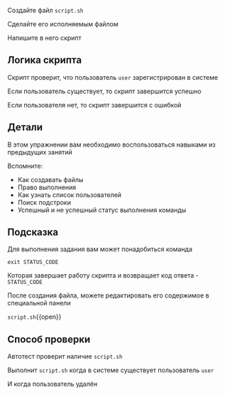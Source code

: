 Создайте файл `script.sh`

Сделайте его исполняемым файлом

Напишите в него скрипт

## Логика скрипта

Скрипт проверит, что пользователь `user` зарегистрирован в системе

Если пользователь существует, то скрипт завершится успешно

Если пользователя нет, то скрипт завершится с ошибкой

## Детали

В этом упражнении вам необходимо воспользоваться навыками из предыдущих занятий

Вспомните:

- Как создавать файлы
- Право выполнения
- Как узнать список пользователей
- Поиск подстроки
- Успешный и не успешный статус выполнения команды

## Подсказка

Для выполнения задания вам может понадобиться команда

```shell
exit STATUS_CODE
```

Которая завершает работу скрипта и возвращает код ответа - `STATUS_CODE`

После создания файла, можете редактировать его содержимое в специальной панели

`script.sh`{{open}}

## Способ проверки

Автотест проверит наличие `script.sh`

Выполнит `script.sh` когда в системе существует пользователь `user`

И когда пользователь удалён